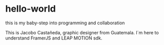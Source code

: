 # hello-world
this is my baby-step into programming and collaboration

This is Jacobo Castañeda, graphic designer from Guatemala. I´m here to understand FramerJS and LEAP MOTION sdk.
